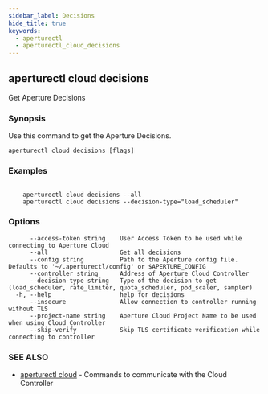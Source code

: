 ```yaml
---
sidebar_label: Decisions
hide_title: true
keywords:
  - aperturectl
  - aperturectl_cloud_decisions
---
```


<!-- markdownlint-disable -->

## aperturectl cloud decisions

Get Aperture Decisions

### Synopsis

Use this command to get the Aperture Decisions.

```
aperturectl cloud decisions [flags]
```

### Examples

```

	aperturectl cloud decisions --all
	aperturectl cloud decisions --decision-type="load_scheduler"
```

### Options

```
      --access-token string    User Access Token to be used while connecting to Aperture Cloud
      --all                    Get all decisions
      --config string          Path to the Aperture config file. Defaults to '~/.aperturectl/config' or $APERTURE_CONFIG
      --controller string      Address of Aperture Cloud Controller
      --decision-type string   Type of the decision to get (load_scheduler, rate_limiter, quota_scheduler, pod_scaler, sampler)
  -h, --help                   help for decisions
      --insecure               Allow connection to controller running without TLS
      --project-name string    Aperture Cloud Project Name to be used when using Cloud Controller
      --skip-verify            Skip TLS certificate verification while connecting to controller
```

### SEE ALSO

- [aperturectl cloud](/reference/aperture-cli/aperturectl/cloud/cloud.md) - Commands to communicate with the Cloud Controller
